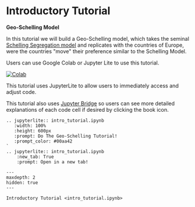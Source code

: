 
# Introductory Tutorial

**Geo-Schelling Model**

In this tutorial we will build a Geo-Schelling model, which takes the seminal
[Schelling Segregation model](https://en.wikipedia.org/wiki/Schelling%27s_model_of_segregation)
and replicates with the countries of Europe, were the countries "move" their
preference similar to the Schelling Model.

Users can use Google Colab or Jupyter Lite to use this tutorial.

[![Colab](https://colab.research.google.com/assets/colab-badge.svg)](https://colab.research.google.com/github/tpike3/mesa-geo/blob/newsphinx/docs/source/tutorials/intro_tutorial_colab.ipynb)

This tutorial uses JupyterLite to allow users to immediately access and adjust
code.

This tutorial also uses [Jupyter Bridge](https://pypi.org/project/jupyter-bridge/)
so users can see more detailed explanations of each code cell if desired by
clicking the book icon.

```{eval-rst}
.. jupyterlite:: intro_tutorial.ipynb
   :width: 100%
   :height: 600px
   :prompt: Do The Geo-Schelling Tutorial!
   :prompt_color: #00aa42
`
.. jupyterlite:: intro_tutorial.ipynb
    :new_tab: True
    :prompt: Open in a new tab!
```

```{toctree}
---
maxdepth: 2
hidden: true
---

Introductory Tutorial <intro_tutorial.ipynb>

```

